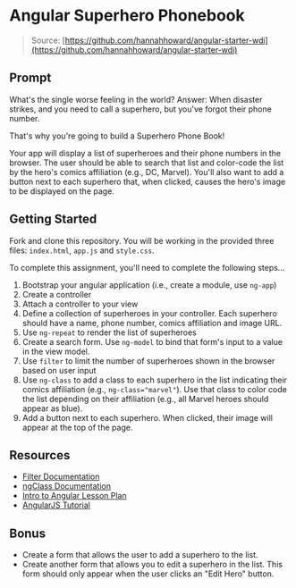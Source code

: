 # Angular Superhero Phonebook

> Source: [https://github.com/hannahhoward/angular-starter-wdi](https://github.com/hannahhoward/angular-starter-wdi)

## Prompt

What's the single worse feeling in the world? Answer: When disaster strikes, and you need to call a superhero, but you've forgot their phone number.

That's why you're going to build a Superhero Phone Book!

Your app will display a list of superheroes and their phone numbers in the browser. The user should be able to search that list and color-code the list by the hero's comics affiliation (e.g., DC, Marvel). You'll also want to add a button next to each superhero that, when clicked, causes the hero's image to be displayed on the page.

## Getting Started

Fork and clone this repository. You will be working in the provided three files: `index.html`, `app.js` and `style.css`.

To complete this assignment, you'll need to complete the following steps...

  1. Bootstrap your angular application (i.e., create a module, use `ng-app`)
  2. Create a controller
  3. Attach a controller to your view
  4. Define a collection of superheroes in your controller. Each superhero should have a name, phone number, comics affiliation and image URL.
  5. Use `ng-repeat` to render the list of superheroes
  6. Create a search form. Use `ng-model` to bind that form's input to a value in the view model.
  7. Use `filter` to limit the number of superheroes shown in the browser based on user input
  8. Use `ng-class` to add a class to each superhero in the list indicating their comics affiliation (e.g., `ng-class="marvel"`). Use that class to color code the list depending on their affiliation (e.g., all Marvel heroes should appear as blue).
  9. Add a button next to each superhero. When clicked, their image will appear at the top of the page.

## Resources

* [Filter Documentation](https://docs.angularjs.org/api/ng/filter/filter)
* [ngClass Documentation](https://docs.angularjs.org/api/ng/directive/ngClass)
* [Intro to Angular Lesson Plan](https://github.com/ga-wdi-lessons/angular-intro)
* [AngularJS Tutorial](https://www.tutorialspoint.com/angularjs/)

## Bonus

* Create a form that allows the user to add a superhero to the list.
* Create another form that allows you to edit a superhero in the list. This form should only appear when the user clicks an "Edit Hero" button.
